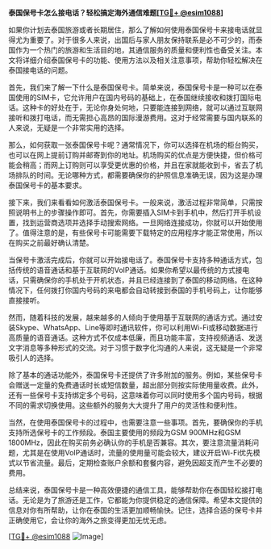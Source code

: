 **泰国保号卡怎么接电话？轻松搞定海外通信难题[[TG💪+ @esim1088](https://t.me/s/esim1088)]**

如果你计划去泰国旅游或者长期居住，那么了解如何使用泰国保号卡来接电话就显得尤为重要了。对于很多人来说，出国后与家人朋友保持联系是必不可少的，而泰国作为一个热门的旅游和生活目的地，其通信服务的质量和便利性也备受关注。本文将详细介绍泰国保号卡的功能、使用方法以及相关注意事项，帮助你轻松解决在泰国接电话的问题。

首先，我们来了解一下什么是泰国保号卡。简单来说，泰国保号卡是一种可以在泰国使用的SIM卡，它允许用户在国内号码的基础上，在泰国继续接收和拨打国际电话。这种卡的好处在于，无论你身处何地，只要能连接到网络，就可以通过互联网接听和拨打电话，而无需担心高昂的国际漫游费用。这对于经常需要与国内联系的人来说，无疑是一个非常实用的选择。

那么，如何获取一张泰国保号卡呢？通常情况下，你可以选择在机场的柜台购买，也可以在网上提前订购并邮寄到你的地址。机场购买的优点是方便快捷，但价格可能会稍高；而网上订购则可以享受更优惠的价格，并且在家就能收到卡，省去了机场排队的时间。无论哪种方式，都需要确保你的护照信息准确无误，因为这是办理泰国保号卡的基本要求。

接下来，我们来看看如何激活泰国保号卡。一般来说，激活过程非常简单，只需按照说明书上的步骤操作即可。首先，你需要插入SIM卡到手机中，然后打开手机设置，找到运营商选项并选择手动搜索网络。一旦网络连接成功，你就可以开始使用了。值得注意的是，有些保号卡可能需要下载特定的应用程序才能正常使用，所以在购买之前最好确认清楚。

当保号卡激活完成后，你就可以开始接电话了。泰国保号卡支持多种通话方式，包括传统的语音通话和基于互联网的VoIP通话。如果你希望以最传统的方式接电话，只需确保你的手机处于开机状态，并且已经连接到了泰国的移动网络。在这种情况下，任何拨打你国内号码的来电都会自动转接到泰国的手机号码上，让你能够直接接听。

然而，随着科技的发展，越来越多的人倾向于使用基于互联网的通话方式。通过安装Skype、WhatsApp、Line等即时通讯软件，你可以利用Wi-Fi或移动数据进行高质量的语音通话。这种方式不仅成本低廉，而且功能丰富，支持视频通话、发送文字消息等多种形式的交流。对于习惯于数字化沟通的人来说，这无疑是一个非常吸引人的选择。

除了基本的通话功能外，泰国保号卡还提供了许多附加的服务。例如，某些保号卡会赠送一定量的免费通话时长或短信数量，超出部分则按实际使用量收费。此外，还有一些保号卡支持绑定多个号码，这意味着你可以同时使用多个国内号码，根据不同的需求切换使用。这些额外的服务大大提升了用户的灵活性和便利性。

当然，在使用泰国保号卡的过程中，也需要注意一些事项。首先，要确保你的手机支持所选保号卡的工作频段。泰国主要使用的频段为GSM 900MHz和GSM 1800MHz，因此在购买前务必确认你的手机是否兼容。其次，要注意流量消耗问题，尤其是在使用VoIP通话时，流量的使用量可能会较大，建议开启Wi-Fi优先模式以节省流量。最后，定期检查账户余额和套餐内容，避免因超支而产生不必要的费用。

总结来说，泰国保号卡是一种高效便捷的通信工具，能够帮助你在泰国轻松接打电话。无论是为了旅游还是工作，它都能为你提供稳定的通信保障。希望本文提供的信息对你有所帮助，让你在泰国的生活更加顺畅愉快。记住，选择合适的保号卡并正确使用它，会让你的海外之旅变得更加无忧无虑。

[[TG💪+ @esim1088](https://t.me/s/esim1088) ![Image](https://i.postimg.cc/4NQfJmqS/Snipaste-2025-05-13-00-14-12.png)]